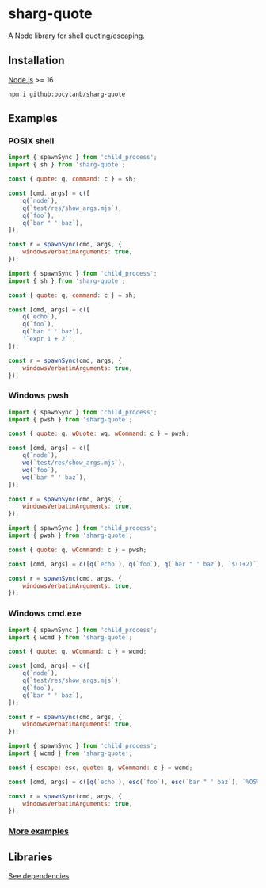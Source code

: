 # sharg-quote

A Node library for shell quoting/escaping.

## Installation

[Node.js](https://nodejs.org/) >= 16

```
npm i github:oocytanb/sharg-quote
```

## Examples

### POSIX shell

```javascript
import { spawnSync } from 'child_process';
import { sh } from 'sharg-quote';

const { quote: q, command: c } = sh;

const [cmd, args] = c([
    q(`node`),
    q(`test/res/show_args.mjs`),
    q(`foo`),
    q(`bar " ' baz`),
]);

const r = spawnSync(cmd, args, {
    windowsVerbatimArguments: true,
});
```

```javascript
import { spawnSync } from 'child_process';
import { sh } from 'sharg-quote';

const { quote: q, command: c } = sh;

const [cmd, args] = c([
    q(`echo`),
    q(`foo`),
    q(`bar " ' baz`),
    '`expr 1 + 2`',
]);

const r = spawnSync(cmd, args, {
    windowsVerbatimArguments: true,
});
```

### Windows pwsh

```javascript
import { spawnSync } from 'child_process';
import { pwsh } from 'sharg-quote';

const { quote: q, wQuote: wq, wCommand: c } = pwsh;

const [cmd, args] = c([
    q(`node`),
    wq(`test/res/show_args.mjs`),
    wq(`foo`),
    wq(`bar " ' baz`),
]);

const r = spawnSync(cmd, args, {
    windowsVerbatimArguments: true,
});
```

```javascript
import { spawnSync } from 'child_process';
import { pwsh } from 'sharg-quote';

const { quote: q, wCommand: c } = pwsh;

const [cmd, args] = c([q(`echo`), q(`foo`), q(`bar " ' baz`), `$(1+2)`]);

const r = spawnSync(cmd, args, {
    windowsVerbatimArguments: true,
});
```

### Windows cmd.exe

```javascript
import { spawnSync } from 'child_process';
import { wcmd } from 'sharg-quote';

const { quote: q, wCommand: c } = wcmd;

const [cmd, args] = c([
    q(`node`),
    q(`test/res/show_args.mjs`),
    q(`foo`),
    q(`bar " ' baz`),
]);

const r = spawnSync(cmd, args, {
    windowsVerbatimArguments: true,
});
```

```javascript
import { spawnSync } from 'child_process';
import { wcmd } from 'sharg-quote';

const { escape: esc, quote: q, wCommand: c } = wcmd;

const [cmd, args] = c([q(`echo`), esc(`foo`), esc(`bar " ' baz`), `%OS%`]);

const r = spawnSync(cmd, args, {
    windowsVerbatimArguments: true,
});
```

### [More examples](./test/)

## Libraries

[See dependencies](./package.json)
